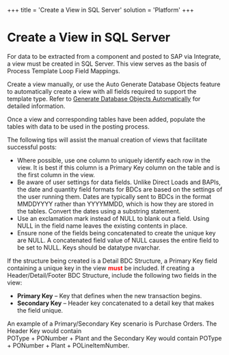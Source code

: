 +++
title = 'Create a View in SQL Server'
solution = 'Platform'
+++

# Create a View in SQL Server

For data to be extracted from a component and posted to SAP via
Integrate, a view must be created in SQL Server. This view serves as the
basis of Process Template Loop Field Mappings.

Create a view manually, or use the Auto Generate Database Objects
feature to automatically create a view with all fields required to
support the template type. Refer to
*<span style="color: #0000ff;font-style: normal;">[Generate Database
Objects
Automatically](Generate_Database_Objects_Automatically)</span>* for
detailed information.

Once a view and corresponding tables have been added, populate the
tables with data to be used in the posting process.

The following tips will assist the manual creation of views that
facilitate successful posts:

  - Where possible, use one column to uniquely identify each row in the
    view. It is best if this column is a Primary Key column on the table
    and is the first column in the view.
  - Be aware of user settings for data fields. Unlike Direct Loads and
    BAPIs, the date and quantity field formats for BDCs are based on the
    settings of the user running them. Dates are typically sent to BDCs
    in the format MMDDYYYY rather than YYYYMMDD, which is how they are
    stored in the tables. Convert the dates using a substring statement.
  - Use an exclamation mark instead of NULL to blank out a field. Using
    NULL in the field name leaves the existing contents in place. 
  - Ensure none of the fields being concatenated to create the unique
    key are NULL. A concatenated field value of NULL causes the entire
    field to be set to NULL. Keys should be datatype nvarchar.

If the structure being created is a Detail BDC Structure, a Primary Key
field containing a unique key in the view
**<span class="underline"><span style="color: #ff0000;">must</span></span>**
be included. If creating a Header/Detail/Footer BDC Structure, include
the following two fields in the view:

  - **Primary Key** – Key that defines when the new transaction begins.
  - **Secondary Key** – Header key concatenated to a detail key that
    makes the field unique.

An example of a Primary/Secondary Key scenario is Purchase Orders. The
Header Key would contain  
POType + PONumber + Plant and the Secondary Key would contain POType +
PONumber + Plant + POLineItemNumber.
